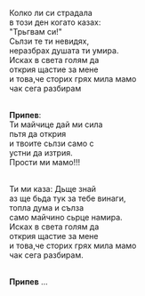 Колко ли си страдала <br />
в този ден когато казах: <br />
"Трьгвам си!" <br />
Сьлзи те ти невидях, <br />
неразбрах душата ти умира. <br />
Исках в света голям да <br />
открия щастие за мене <br />
и това,че сторих грях мила мамо <br />
чак сега разбирам <br /><br />

**Припев**: <br />
Ти майчице дай ми сила <br />
пьтя да открия <br />
и твоите сьлзи само с <br />
устни да изтрия. <br />
Прости ми мамо!!!<br /><br />

Ти ми каза: Дьще знай <br />
аз ще бьда тук за тебе винаги, <br />
топла дума и сълза <br />
само майчино сьрце намира. <br />
Исках в света голям да <br />
открия щастие за мене <br />
и това,че сторих грях мила мамо <br />
чак сега разбирам. <br /><br />

**Припев** ...